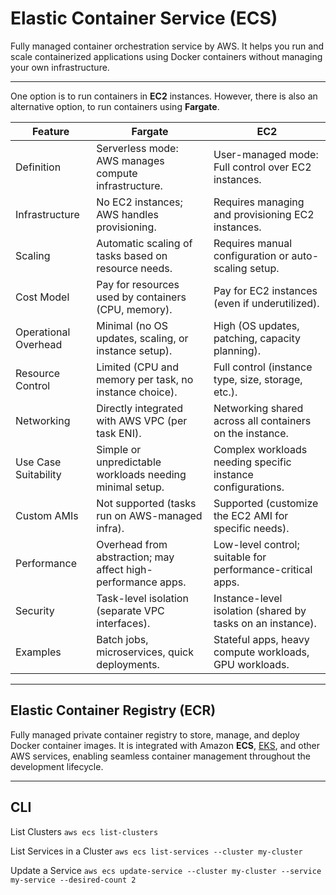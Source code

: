 # Elastic Container Service (ECS)
Fully managed container orchestration service by AWS. It helps you run and scale containerized applications using Docker containers without managing your own infrastructure.

---

One option is to run containers in **EC2** instances.
However, there is also an alternative option, to run containers using **Fargate**.

| Feature	| Fargate |	EC2 |
| ----------| -----| -------|
| Definition|	Serverless mode: AWS manages compute infrastructure. | User-managed mode: Full control over EC2 instances.
| Infrastructure |No EC2 instances; AWS handles provisioning. | Requires managing and provisioning EC2 instances.
| Scaling | Automatic scaling of tasks based on resource needs. | Requires manual configuration or auto-scaling setup.
| Cost Model | Pay for resources used by containers (CPU, memory).| Pay for EC2 instances (even if underutilized).
| Operational Overhead | Minimal (no OS updates, scaling, or instance setup). | High (OS updates, patching, capacity planning).
| Resource Control | Limited (CPU and memory per task, no instance choice). | Full control (instance type, size, storage, etc.).
| Networking | Directly integrated with AWS VPC (per task ENI). | Networking shared across all containers on the instance.
| Use Case Suitability | Simple or unpredictable workloads needing minimal setup. | Complex workloads needing specific instance configurations.
| Custom AMIs | Not supported (tasks run on AWS-managed infra).|  Supported (customize the EC2 AMI for specific needs).
| Performance | Overhead from abstraction; may affect high-performance apps.	| Low-level control; suitable for performance-critical apps.
| Security | Task-level isolation (separate VPC interfaces). | Instance-level isolation (shared by tasks on an instance).
| Examples | Batch jobs, microservices, quick deployments. | Stateful apps, heavy compute workloads, GPU workloads.

---

## Elastic Container Registry (ECR)
Fully managed private container registry to store, manage, and deploy Docker container images. 
It is integrated with Amazon **ECS**, [EKS](./eks.md), and other AWS services, enabling seamless container management throughout the development lifecycle.

---

## CLI

List Clusters
`aws ecs list-clusters`

List Services in a Cluster
`aws ecs list-services --cluster my-cluster`

Update a Service
`aws ecs update-service --cluster my-cluster --service my-service --desired-count 2`
